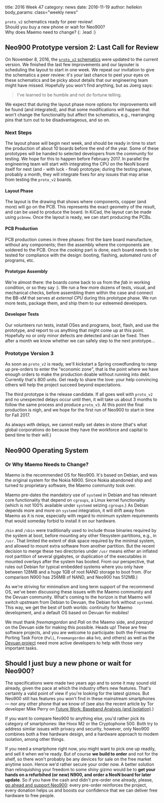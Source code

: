 title:    2016 Week 47
category: news
date:     2016-11-19
author:   hellekin
body_params: class="weekly news"

`proto_v2` schematics ready for peer review!  
Should you buy a new phone or wait for Neo900?  
Why does Maemo need to change?
{: .lead :}

## Neo900 Prototype version 2: Last Call for Review

On November 8, 2016, the [`proto_v2`
schematics](/stuff/kicad/proto_v2/2016-11-08/Neo900__proto_v2.pdf)
were updated to the current version.  We finished the last few
improvements and our layouter is scheduling the layout to start in one
week.  We repeat our invitation to give the schematics a peer review:
it's your last chance to peel your eyes on these schematics and be
picky about details that our engineering team might have missed.
Hopefully you won't find anything, but as Joerg says:

> I've learned to be humble and not do fortune telling.

We expect that during the layout phase more options for improvements
will be found (and integrated), and that some modifications will
happen that won't change the functionality but affect the schematics,
e.g., rearranging pins that turn out to be disadvantageous, and so on.

### Next Steps

The layout phase will begin next week, and should be ready in time to
start the production of about 10 boards before the end of the year.
Some of these prototypes will be handed to selected developers from
the community for testing.  We hope for this to happen before February
2017.  In parallel the engineering team will start with integrating
the CPU on the NeoN board itself for next (and - with luck - final)
prototype; during the testing phase, probably a month, they will
integrate fixes for any issues that may arise from testing the
`proto_v2` boards.

#### Layout Phase

The layout is the drawing that shows where components, copper (and
more) will go on the PCB.  This represents the exact geometry of the
result, and can be used to produce the board.  In KiCad, the layout
can be made using `pcbnew`.  Once the layout is ready, we can start
producing the PCBs.

#### PCB Production

PCB production comes in three phases: first the bare board
manufacture, without any components; then the assembly where the
components are soldered to the PCB.  Once the _cooking_ part is done,
each board needs to be tested for compliance with the design: booting,
flashing, automated runs of programs, etc.

#### Prototype Assembly

We're almost there: the boards come back to us from the _fab_ in
working condition, or so they say :).  We run a few more dozens of
tests, visual, and mechanical checks, before assembling them within
the case and connect the BB-xM that serves at _external CPU_ during
this prototype phase.  We run more tests, package them, and ship them
to our esteemed developers.

#### Developer Tests

Our volunteers run tests, install OSes and programs, boot, flash, and
use the prototype, and report to us anything that might come up at
this point.  Hopefully no or only minor defects are detected and can
be fixed.  Then after a month we know whether we can safely step to
the next prototype...

### Prototype Version 3

As soon as `proto_v2` is ready, we'll kickstart a Spring crowdfunding
to ramp up pre-orders to enter the "economic zone", that is the point
where we have enough orders to make the production doable without
running into debt.  Currently that's 800 units.  Get ready to share
the love: your help convincing others will help the project succeed
beyond expectations.

The third prototype is the release candidate.  If all goes well with
`proto_v2` and no unexpected delays occur until then, it will take us
about 3 months to follow the same process and produce `proto_v3`.  At
this point the final production is nigh, and we hope for the first run
of Neo900 to start in time for Fall 2017.

As always with delays, we cannot really set dates in stone (that's
what global corporations do because they have the workforce and
capital to bend time to their will.)

## Neo900 Operating System
### Or Why Maemo Needs to Change?

Maemo is the recommended OS for Neo900.  It's based on Debian, and was
the original system for the Nokia N900.  Since Nokia abandoned ship
and turned to proprietary software, the Maemo community took over.

Maemo pre-dates the mandatory use of `systemd` in Debian and has
relevant core functionality that depend on `cgroups`, a Linux kernel
functionality (which is not 100% available under `systemd` seizing
`cgroups`.)  As Debian depends more and more on `systemd` integration,
it will drift away from Maemo as it is now, especially with regard to
minimum system requirements that would someday forbid to install it on
our hardware.

`/bin` and `/sbin` were traditionally used to include those binaries
required by the system at boot, before mounting any other filesystem
partitions, e.g., in `/usr`.  That limited the extent of disk space
required by the minimal system, and allowed to mount extra software
from another partition.  But the recent decision to merge these two
directories under `/usr` means either an inflated root partition of
several gigabytes, or duplication of the executables in mounted
overlays after the system has booted.  From our perspective, that
rules out Debian for typical embedded systems where you only have
between 128MB and a _huge_ 1GB of root NAND storage to boot from.
(For comparison N900 has 256MB of NAND, and Neo900 has 512MB.)

As we're striving for minimalism and long term support of the
recommend OS, we've been discussing these issues with the Maemo
community and the Devuan community.  What's coming to the horizon is
that Maemo will switch upstream from Debian to Devuan, the Debian fork
without `systemd`.  This way, we get the best of both worlds:
continuity for Maemo development, and a default OS based on Devuan for
mobiles!

We must thank _freemangordon_ and _Pali_ on the Maemo side, and
_parazyd_ on the Devuan side for making this possible.  Heads up!
These are free software projects, and you are welcome to participate:
both the Fremantle Porting Task Force (`Pali`, `Freemangordon` aka
Ivo, and others) as well as the [Devuan project](https://devuan.org/)
need more active developers to help with those very important tasks.

## Should I just buy a new phone or wait for Neo900?

The specifications were made two years ago and to some it may sound
old already, given the pace at which the industry offers new features.
That's certainly a valid point of view if you're looking for the
latest gizmos.  But Neo900 still has features you won't find in these
mainstream smartphones &mdash; nor any other phone that we know of
(see also the recent article by Tor developer Mike Perry on [Future
Work: Baseband Analysis (and
Isolation)](https://blog.torproject.org/blog/mission-improbable-hardening-android-security-and-privacy).)

If you want to compare Neo900 to anything else, you'd rather pick its
category of smartphones: like Hoox M2 or the Cryptophone 500.  Both
try to address similar issues with privacy and security, however, only
Neo900 combines both a free hardware design, and a hardware approach
to modem isolation, among other things.

If you need a smartphone right now, you might want to pick one up
readily, and sell it when we're ready.  But of course **we build to
order** and not for the shelf, so there won't probably be any devices
for sale on the free market anytime soon.  Hence we'd rather secure
your order now.  A better solution than relinquishing your freedom to
some shiny gizmo would be to **get your hands on a refurbihed (or new)
N900, and order a NeoN board for later update**.  So if you have the
cash and didn't pre-order one already, please, [go ahead and support
Neo900]: every pre-order reinforces the project, every donation helps
us and boosts our confidence that we can deliver free hardware to free
people.

[go ahead and support Neo900]: https://my.neo900.org/
